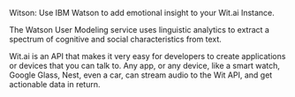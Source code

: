Witson: Use IBM Watson to add emotional insight to your Wit.ai Instance. 

The Watson User Modeling service uses linguistic analytics to extract a spectrum of cognitive and social characteristics from text. 

Wit.ai is an API that makes it very easy for developers to create applications or devices that you can talk to. Any app, or any device, like a smart watch, Google Glass, Nest, even a car, can stream audio to the Wit API, and get actionable data in return.